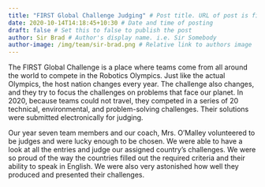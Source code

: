 ```yaml
---
title: "FIRST Global Challenge Judging" # Post title. URL of post is filename.
date: 2020-10-14T14:18:45+10:30 # Date and time of posting
draft: false # Set this to false to publish the post
author: Sir Brad # Author's display name. i.e. Sir Somebody
author-image: /img/team/sir-brad.png # Relative link to authors image
---
```


The FIRST Global Challenge is a place where teams come from all around the world to compete in the Robotics Olympics. Just like the actual Olympics, the host nation changes every year. The challenge also changes, and they try to focus the challenges on problems that face our planet.  In 2020, because teams could not travel, they competed in a series of 20 technical, environmental, and problem-solving challenges.  Their solutions were submitted electronically for judging.  

Our year seven team members and our coach, Mrs. O’Malley volunteered to be judges and were lucky enough to be chosen.  We were able to have a look at all the entries and judge our assigned country’s challenges.  We were so proud of the way the countries filled out the required criteria and their ability to speak in English. We were also very astonished how well they produced and presented their challenges.
